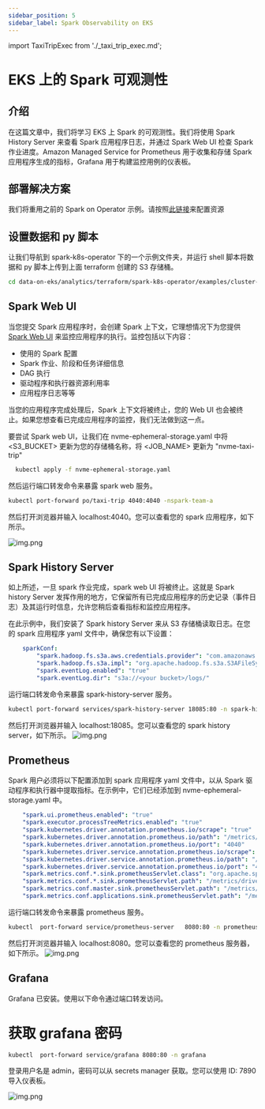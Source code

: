 ```yaml
---
sidebar_position: 5
sidebar_label: Spark Observability on EKS
---
```


import TaxiTripExec from './_taxi_trip_exec.md';

# EKS 上的 Spark 可观测性

## 介绍
在这篇文章中，我们将学习 EKS 上 Spark 的可观测性。我们将使用 Spark History Server 来查看 Spark 应用程序日志，并通过 Spark Web UI 检查 Spark 作业进度。Amazon Managed Service for Prometheus 用于收集和存储 Spark 应用程序生成的指标，Grafana 用于构建监控用例的仪表板。

## 部署解决方案
我们将重用之前的 Spark on Operator 示例。请按照[此链接](https://awslabs.github.io/data-on-eks/docs/data-analytics/spark-operator-yunikorn#deploying-the-solution)来配置资源

## 设置数据和 py 脚本
让我们导航到 spark-k8s-operator 下的一个示例文件夹，并运行 shell 脚本将数据和 py 脚本上传到上面 terraform 创建的 S3 存储桶。
```bash
cd data-on-eks/analytics/terraform/spark-k8s-operator/examples/cluster-autoscaler/nvme-ephemeral-storage
```

<TaxiTripExec />

## Spark Web UI
当您提交 Spark 应用程序时，会创建 Spark 上下文，它理想情况下为您提供 [Spark Web UI](https://sparkbyexamples.com/spark/spark-web-ui-understanding/) 来监控应用程序的执行。监控包括以下内容：
- 使用的 Spark 配置
- Spark 作业、阶段和任务详细信息
- DAG 执行
- 驱动程序和执行器资源利用率
- 应用程序日志等等 <br/>

当您的应用程序完成处理后，Spark 上下文将被终止，您的 Web UI 也会被终止。如果您想查看已完成应用程序的监控，我们无法做到这一点。

要尝试 Spark web UI，让我们在 nvme-ephemeral-storage.yaml 中将 \<S3_BUCKET\> 更新为您的存储桶名称，将 \<JOB_NAME\> 更新为 "nvme-taxi-trip"

```bash
  kubectl apply -f nvme-ephemeral-storage.yaml
```

然后运行端口转发命令来暴露 spark web 服务。

```bash
kubectl port-forward po/taxi-trip 4040:4040 -nspark-team-a
```

然后打开浏览器并输入 localhost:4040。您可以查看您的 spark 应用程序，如下所示。

![img.png](../../../../../../docs/blueprints/data-analytics/img/spark-web-ui.png)

## Spark History Server
如上所述，一旦 spark 作业完成，spark web UI 将被终止。这就是 Spark history Server 发挥作用的地方，它保留所有已完成应用程序的历史记录（事件日志）及其运行时信息，允许您稍后查看指标和监控应用程序。

在此示例中，我们安装了 Spark history Server 来从 S3 存储桶读取日志。在您的 spark 应用程序 yaml 文件中，确保您有以下设置：

```yaml
    sparkConf:
        "spark.hadoop.fs.s3a.aws.credentials.provider": "com.amazonaws.auth.InstanceProfileCredentialsProvider"
        "spark.hadoop.fs.s3a.impl": "org.apache.hadoop.fs.s3a.S3AFileSystem"
        "spark.eventLog.enabled": "true"
        "spark.eventLog.dir": "s3a://<your bucket>/logs/"
```

运行端口转发命令来暴露 spark-history-server 服务。
```bash
kubectl port-forward services/spark-history-server 18085:80 -n spark-history-server
```

然后打开浏览器并输入 localhost:18085。您可以查看您的 spark history server，如下所示。
![img.png](../../../../../../docs/blueprints/data-analytics/img/spark-history-server.png)

## Prometheus
Spark 用户必须将以下配置添加到 spark 应用程序 yaml 文件中，以从 Spark 驱动程序和执行器中提取指标。在示例中，它们已经添加到 nvme-ephemeral-storage.yaml 中。

```yaml
    "spark.ui.prometheus.enabled": "true"
    "spark.executor.processTreeMetrics.enabled": "true"
    "spark.kubernetes.driver.annotation.prometheus.io/scrape": "true"
    "spark.kubernetes.driver.annotation.prometheus.io/path": "/metrics/executors/prometheus/"
    "spark.kubernetes.driver.annotation.prometheus.io/port": "4040"
    "spark.kubernetes.driver.service.annotation.prometheus.io/scrape": "true"
    "spark.kubernetes.driver.service.annotation.prometheus.io/path": "/metrics/driver/prometheus/"
    "spark.kubernetes.driver.service.annotation.prometheus.io/port": "4040"
    "spark.metrics.conf.*.sink.prometheusServlet.class": "org.apache.spark.metrics.sink.PrometheusServlet"
    "spark.metrics.conf.*.sink.prometheusServlet.path": "/metrics/driver/prometheus/"
    "spark.metrics.conf.master.sink.prometheusServlet.path": "/metrics/master/prometheus/"
    "spark.metrics.conf.applications.sink.prometheusServlet.path": "/metrics/applications/prometheus/"
```

运行端口转发命令来暴露 prometheus 服务。
```bash
kubectl  port-forward service/prometheus-server   8080:80 -n prometheus
```

然后打开浏览器并输入 localhost:8080。您可以查看您的 prometheus 服务器，如下所示。
![img.png](../../../../../../docs/blueprints/data-analytics/img/prometheus-spark.png)

## Grafana
Grafana 已安装。使用以下命令通过端口转发访问。

# 获取 grafana 密码

```bash
kubectl  port-forward service/grafana 8080:80 -n grafana
```

登录用户名是 admin，密码可以从 secrets manager 获取。您可以使用 ID: 7890 导入仪表板。

![img.png](../../../../../../docs/blueprints/data-analytics/img/spark-grafana-dashboard.png)

